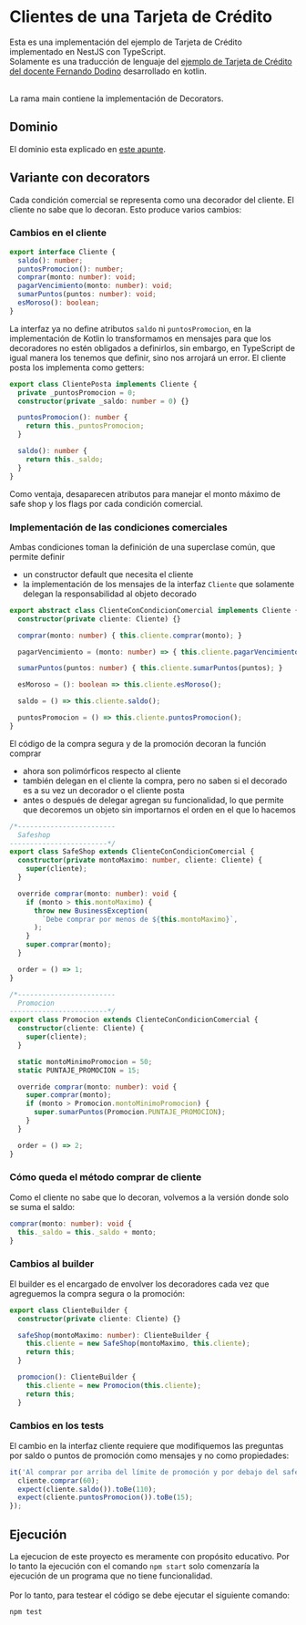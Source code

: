 # Clientes de una Tarjeta de Crédito

Esta es una implementación del ejemplo de Tarjeta de Crédito implementado en NestJS con TypeScript.<br>
Solamente es una traducción de lenguaje del [ejemplo de Tarjeta de Crédito del docente Fernando Dodino](https://github.com/uqbar-project/eg-tarjeta-credito-kotlin/tree/01-builder) desarrollado en kotlin.<br><br>

La rama main contiene la implementación de Decorators.

## Dominio

El dominio esta explicado en [este apunte](https://docs.google.com/document/d/1Ijz8Pe-ci6bYwbxIn-VZDV1QcijDy2JuAUQtohNX0oA/edit#heading=h.30j0zll).

## Variante con decorators
Cada condición comercial se representa como una decorador del cliente. El cliente no sabe que lo decoran. Esto produce varios cambios:

### Cambios en el cliente
``` typescript
export interface Cliente {
  saldo(): number;
  puntosPromocion(): number;
  comprar(monto: number): void;
  pagarVencimiento(monto: number): void;
  sumarPuntos(puntos: number): void;
  esMoroso(): boolean;
}
```
La interfaz ya no define atributos `saldo` ni `puntosPromocion`, en la implementación de Kotlin lo transformamos en mensajes para que los decoradores no estén obligados a definirlos, sin embargo, en TypeScript de igual manera los tenemos que definir, sino nos arrojará un error. El cliente posta los implementa como getters:

``` typescript
export class ClientePosta implements Cliente {
  private _puntosPromocion = 0;
  constructor(private _saldo: number = 0) {}

  puntosPromocion(): number {
    return this._puntosPromocion;
  }

  saldo(): number {
    return this._saldo;
  }
}
```
Como ventaja, desaparecen atributos para manejar el monto máximo de safe shop y los flags por cada condición comercial.

### Implementación de las condiciones comerciales
Ambas condiciones toman la definición de una superclase común, que permite definir

* un constructor default que necesita el cliente
* la implementación de los mensajes de la interfaz `Cliente` que solamente delegan la responsabilidad al objeto decorado

``` typescript
export abstract class ClienteConCondicionComercial implements Cliente {
  constructor(private cliente: Cliente) {}

  comprar(monto: number) { this.cliente.comprar(monto); }

  pagarVencimiento = (monto: number) => { this.cliente.pagarVencimiento(monto); };

  sumarPuntos(puntos: number) { this.cliente.sumarPuntos(puntos); }

  esMoroso = (): boolean => this.cliente.esMoroso();

  saldo = () => this.cliente.saldo();

  puntosPromocion = () => this.cliente.puntosPromocion();
}
```

El código de la compra segura y de la promoción decoran la función comprar

* ahora son polimórficos respecto al cliente
* también delegan en el cliente la compra, pero no saben si el decorado es a su vez un decorador o el cliente posta
* antes o después de delegar agregan su funcionalidad, lo que permite que decoremos un objeto sin importarnos el orden en el que lo hacemos

``` typescript
/*------------------------
  Safeshop
------------------------*/
export class SafeShop extends ClienteConCondicionComercial {
  constructor(private montoMaximo: number, cliente: Cliente) {
    super(cliente);
  }

  override comprar(monto: number): void {
    if (monto > this.montoMaximo) {
      throw new BusinessException(
        `Debe comprar por menos de ${this.montoMaximo}`,
      );
    }
    super.comprar(monto);
  }

  order = () => 1;
}

/*------------------------
  Promocion
------------------------*/
export class Promocion extends ClienteConCondicionComercial {
  constructor(cliente: Cliente) {
    super(cliente);
  }

  static montoMinimoPromocion = 50;
  static PUNTAJE_PROMOCION = 15;

  override comprar(monto: number): void {
    super.comprar(monto);
    if (monto > Promocion.montoMinimoPromocion) {
      super.sumarPuntos(Promocion.PUNTAJE_PROMOCION);
    }
  }

  order = () => 2;
}
```

### Cómo queda el método comprar de cliente
Como el cliente no sabe que lo decoran, volvemos a la versión donde solo se suma el saldo:
``` typescript
comprar(monto: number): void {
  this._saldo = this._saldo + monto;
}
```

### Cambios al builder
El builder es el encargado de envolver los decoradores cada vez que agreguemos la compra segura o la promoción:
``` typescript
export class ClienteBuilder {
  constructor(private cliente: Cliente) {}

  safeShop(montoMaximo: number): ClienteBuilder {
    this.cliente = new SafeShop(montoMaximo, this.cliente);
    return this;
  }

  promocion(): ClienteBuilder {
    this.cliente = new Promocion(this.cliente);
    return this;
  }
```

### Cambios en los tests
El cambio en la interfaz cliente requiere que modifiquemos las preguntas por saldo o puntos de promoción como mensajes y no como propiedades:
``` typescript
it('Al comprar por arriba del límite de promoción y por debajo del safe shop, acumula puntos y la compra funciona ok', () => {
  cliente.comprar(60);
  expect(cliente.saldo()).toBe(110);
  expect(cliente.puntosPromocion()).toBe(15);
});
```

## Ejecución
La ejecucion de este proyecto es meramente con propósito educativo. Por lo tanto la ejecución con el comando `npm start` solo comenzaría la ejecución de un programa que no tiene funcionalidad.<br><br>
Por lo tanto, para testear el código se debe ejecutar el siguiente comando:
```
npm test
```

